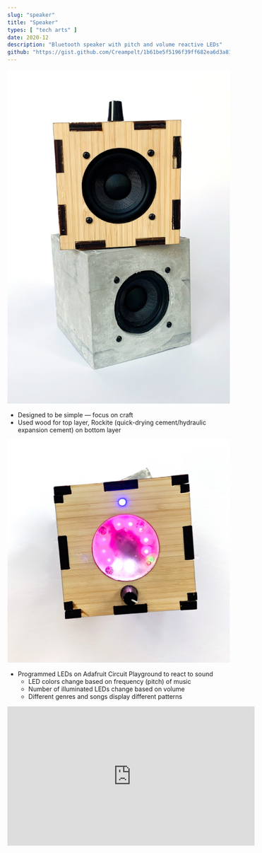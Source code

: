 ```yaml
---
slug: "speaker"
title: "Speaker"
types: [ "tech arts" ]
date: 2020-12
description: "Bluetooth speaker with pitch and volume reactive LEDs"
github: "https://gist.github.com/Creampelt/1b61be5f5196f39ff682ea6d3a81968d"
---
```


![The final product](../../assets/images/project-screenshots/speaker/full-shot.jpg)

- Designed to be simple &mdash; focus on craft
- Used wood for top layer, Rockite (quick-drying cement/hydraulic expansion cement) on bottom layer

![Top-down view](../../assets/images/project-screenshots/speaker/top.jpg)

- Programmed LEDs on Adafruit Circuit Playground to react to sound
    - LED colors change based on frequency (pitch) of music
    - Number of illuminated LEDs change based on volume
    - Different genres and songs display different patterns

<iframe width="560" height="315" src="https://www.youtube.com/embed/uxe4buU6ngE" title="Circuit Playground - A&amp;D 2020" frameborder="0" allow="accelerometer; autoplay; clipboard-write; encrypted-media; gyroscope; picture-in-picture; web-share" referrerpolicy="strict-origin-when-cross-origin" allowfullscreen></iframe>